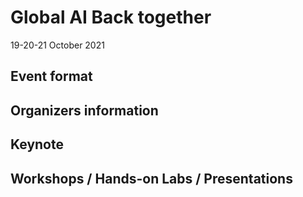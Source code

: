 # Global AI Back together
19-20-21 October 2021

## Event format

## Organizers information

## Keynote

## Workshops / Hands-on Labs / Presentations
